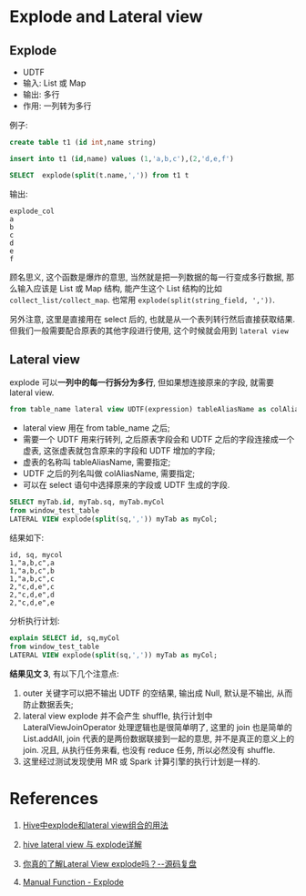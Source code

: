# Explode and Lateral view

## Explode

- UDTF
- 输入: List 或 Map
- 输出: 多行
- 作用: 一列转为多行

例子:

```sql
create table t1 (id int,name string)

insert into t1 (id,name) values (1,'a,b,c'),(2,'d,e,f')

SELECT  explode(split(t.name,',')) from t1 t
```

输出:

```
explode_col
a
b
c
d
e
f
```

顾名思义, 这个函数是爆炸的意思, 当然就是把一列数据的每一行变成多行数据, 那么输入应该是 List 或 Map 结构, 能产生这个 List 结构的比如 `collect_list/collect_map`. 也常用 `explode(split(string_field, ','))`.

另外注意, 这里是直接用在 select 后的, 也就是从一个表列转行然后直接获取结果. 但我们一般需要配合原表的其他字段进行使用, 这个时候就会用到 `lateral view`

## Lateral view

explode 可以**一列中的每一行拆分为多行**, 但如果想连接原来的字段, 就需要 lateral view.

```sql
from table_name lateral view UDTF(expression) tableAliasName as colAliasName
```

- lateral view 用在 from table_name 之后;
- 需要一个 UDTF 用来行转列, 之后原表字段会和 UDTF 之后的字段连接成一个虚表, 这张虚表就包含原来的字段和 UDTF 增加的字段;
- 虚表的名称叫 tableAliasName, 需要指定;
- UDTF 之后的列名叫做 colAliasName, 需要指定;
- 可以在 select 语句中选择原来的字段或 UDTF 生成的字段.

```sql
SELECT myTab.id, myTab.sq, myTab.myCol 
from window_test_table 
LATERAL VIEW explode(split(sq,',')) myTab as myCol;
```

结果如下:

```
id, sq, mycol
1,"a,b,c",a
1,"a,b,c",b
1,"a,b,c",c
2,"c,d,e",c
2,"c,d,e",d
2,"c,d,e",e
```

分析执行计划:

```sql
explain SELECT id, sq,myCol
from window_test_table
LATERAL VIEW explode(split(sq,',')) myTab as myCol;
```

**结果见文 3**, 有以下几个注意点:

1. outer 关键字可以把不输出 UDTF 的空结果, 输出成 Null, 默认是不输出, 从而防止数据丢失;
2. lateral view explode 并不会产生 shuffle, 执行计划中 LateralViewJoinOperator 处理逻辑也是很简单明了, 这里的 join 也是简单的 List.addAll, join 代表的是两份数据联接到一起的意思, 并不是真正的意义上的 join. 况且, 从执行任务来看, 也没有 reduce 任务, 所以必然没有 shuffle.
3. 这里经过测试发现使用 MR 或 Spark 计算引擎的执行计划是一样的.

# References

1. [Hive中explode和lateral view组合的用法](https://blog.csdn.net/lyzx_in_csdn/article/details/85628867)

2. [hive lateral view 与 explode详解](https://blog.csdn.net/bitcarmanlee/article/details/51926530)
3. [你真的了解Lateral View explode吗？--源码复盘](https://zhuanlan.zhihu.com/p/137482744)

4. [Manual Function - Explode](https://cwiki.apache.org/confluence/display/Hive/LanguageManual+UDF#LanguageManualUDF-explode)

